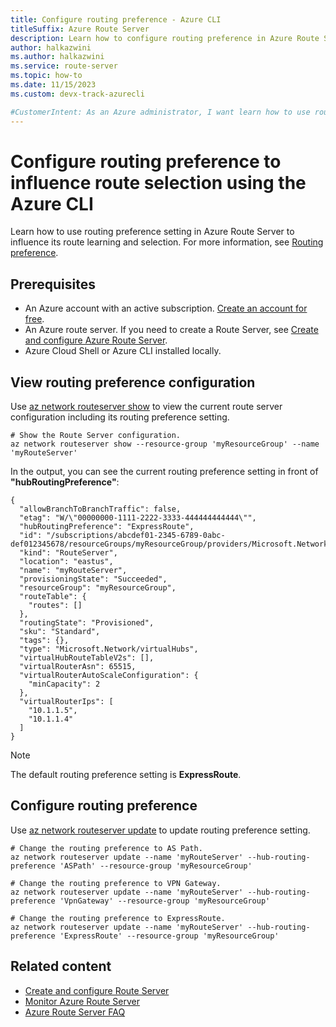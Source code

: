 ```yaml
---
title: Configure routing preference - Azure CLI
titleSuffix: Azure Route Server
description: Learn how to configure routing preference in Azure Route Server using the Azure CLI to influence its route selection.
author: halkazwini
ms.author: halkazwini
ms.service: route-server
ms.topic: how-to
ms.date: 11/15/2023
ms.custom: devx-track-azurecli

#CustomerIntent: As an Azure administrator, I want learn how to use routing preference setting so that I can influence route selection in Azure Route Server using the Azure CLI.
---
```


# Configure routing preference to influence route selection using the Azure CLI

Learn how to use routing preference setting in Azure Route Server to influence its route learning and selection. For more information, see [Routing preference](hub-routing-preference.md).

## Prerequisites

- An Azure account with an active subscription. [Create an account for free](https://azure.microsoft.com/free/?WT.mc_id=A261C142F).
- An Azure route server. If you need to create a Route Server, see [Create and configure Azure Route Server](quickstart-configure-route-server-cli.md).
- Azure Cloud Shell or Azure CLI installed locally.

## View routing preference configuration

Use [az network routeserver show](/cli/azure/network/routeserver#az-network-routeserver-show()) to view the current route server configuration including its routing preference setting.

```azurecli-interactive
# Show the Route Server configuration.
az network routeserver show --resource-group 'myResourceGroup' --name 'myRouteServer'
```

In the output, you can see the current routing preference setting in front of **"hubRoutingPreference"**:

```output
{
  "allowBranchToBranchTraffic": false,
  "etag": "W/\"00000000-1111-2222-3333-444444444444\"",
  "hubRoutingPreference": "ExpressRoute",
  "id": "/subscriptions/abcdef01-2345-6789-0abc-def012345678/resourceGroups/myResourceGroup/providers/Microsoft.Network/virtualHubs/myRouteServer",
  "kind": "RouteServer",
  "location": "eastus",
  "name": "myRouteServer",
  "provisioningState": "Succeeded",
  "resourceGroup": "myResourceGroup",
  "routeTable": {
    "routes": []
  },
  "routingState": "Provisioned",
  "sku": "Standard",
  "tags": {},
  "type": "Microsoft.Network/virtualHubs",
  "virtualHubRouteTableV2s": [],
  "virtualRouterAsn": 65515,
  "virtualRouterAutoScaleConfiguration": {
    "minCapacity": 2
  },
  "virtualRouterIps": [
    "10.1.1.5",
    "10.1.1.4"
  ]
}
```

> [!NOTE]
> The default routing preference setting is **ExpressRoute**.

## Configure routing preference

Use [az network routeserver update](/cli/azure/network/routeserver#az-network-routeserver-update()) to update routing preference setting.

```azurecli-interactive
# Change the routing preference to AS Path.
az network routeserver update --name 'myRouteServer' --hub-routing-preference 'ASPath' --resource-group 'myResourceGroup'
```

```azurecli-interactive
# Change the routing preference to VPN Gateway.
az network routeserver update --name 'myRouteServer' --hub-routing-preference 'VpnGateway' --resource-group 'myResourceGroup'
```

```azurecli-interactive
# Change the routing preference to ExpressRoute.
az network routeserver update --name 'myRouteServer' --hub-routing-preference 'ExpressRoute' --resource-group 'myResourceGroup'
```

## Related content

- [Create and configure Route Server](quickstart-configure-route-server-cli.md)
- [Monitor Azure Route Server](monitor-route-server.md)
- [Azure Route Server FAQ](route-server-faq.md)
